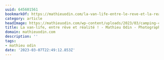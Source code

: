 ```yaml
---
uuid: 645601561
bookmarkOf: https://mathieuodin.com/la-van-life-entre-le-reve-et-la-realite-petit-guide-pratique
category: article
headImage: https://mathieuodin.com/wp-content/uploads/2023/03/camping-car-de-mathieu-odin-dans-les-alpes.jpg
title: La van-life, entre rêve et réalité ! - Mathieu Odin - Photographe
domain: mathieuodin.com
description: ''
tags:
- mathieu odin
date: '2023-03-07T22:49:12.853Z'
---
```



